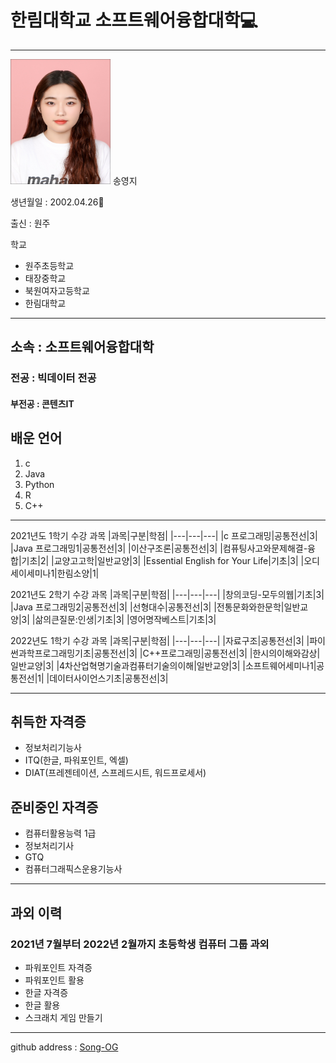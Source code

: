 # 한림대학교 소프트웨어융합대학💻
---
<img src=syj.jpg height=200 width=160>
송영지


생년월일 : 2002.04.26🎉

출신 : 원주   

학교
* 원주초등학교
* 태장중학교
* 북원여자고등학교
* 한림대학교

---
## 소속 : 소프트웨어융합대학

### 전공 : 빅데이터 전공

#### 부전공 : 콘텐츠IT

## 배운 언어
1. c
2. Java
3. Python
4. R
5. C++

--------------------

2021년도 1학기 수강 과목
|과목|구분|학점|
|---|---|---|
|c 프로그래밍|공통전선|3|
|Java 프로그래밍1|공통전선|3|
|이산구조론|공통전선|3|
|컴퓨팅사고와문제해결-융합|기초|2|
|교양고고학|일반교양|3|
|Essential English for Your Life|기초|3|
|오디세이세미나1|한림소양|1|

2021년도 2학기 수강 과목
|과목|구분|학점|
|---|---|---|
|창의코딩-모두의웹|기초|3|
|Java 프로그래밍2|공통전선|3|
|선형대수|공통전선|3|
|전통문화와한문학|일반교양|3|
|삶의큰질문:인생|기초|3|
|영어명작베스트|기초|3|

2022년도 1학기 수강 과목
|과목|구분|학점|
|---|---|---|
|자료구조|공통전선|3|
|파이썬과학프로그래밍기초|공통전선|3|
|C++프로그래밍|공통전선|3|
|한시의이해와감상|일반교양|3|
|4차산업혁명기술과컴퓨터기술의이해|일반교양|3|
|소프트웨어세미나1|공통전선|1|
|데이터사이언스기초|공통전선|3|

---
## 취득한 자격증
* 정보처리기능사
* ITQ(한글, 파워포인트, 엑셀)
* DIAT(프레젠테이션, 스프레드시트, 워드프로세서)

## 준비중인 자격증
* 컴퓨터활용능력 1급
* 정보처리기사
* GTQ
* 컴퓨터그래픽스운용기능사
---
## 과외 이력
### 2021년 7월부터 2022년 2월까지 초등학생 컴퓨터 그룹 과외
* 파워포인트 자격증
* 파워포인트 활용
* 한글 자격증
* 한글 활용
* 스크래치 게임 만들기
---
github address : [Song-OG][github]

[github]:http://github.com/Song-OG

